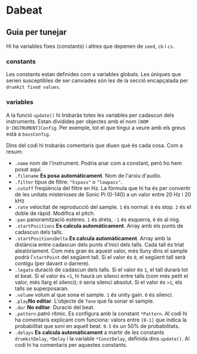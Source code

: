 # Dabeat

## Guia per tunejar

Hi ha variables fixes (constants) i altres que depenen de `seed`, `cb` i `cs`.

### constants

Les constants estan definides com a variables globals.
Les úniques que serien susceptibles de ser canviades són les de la secció encapçalada per `drumkit fixed values`.

### variables

A la funció `update()` hi trobaràs totes les variables per cadascun dels instruments. Estan dividides per objectes amb el nom `[NOM D'INSTRUMENT]Config`. Per exemple, tot el que tingui a veure amb els greus està a `bassConfig`.

Dins del codi hi trobaràs comentaris que diuen què és cada cosa. Com a resum:

- `.name` nom de l'instrument. Podria anar com a constant, però ho hem posat aquí.
- `.filename` **Es posa automàticament**. Nom de l'arxiu d'audio.
- `.filter` tipus de filtre: `"hipass"` o `"lowpass"`.
- `.cutoff` freqüència del filtre en Hz. La fórmula que hi ha és per convertir de les unitats misterioses de Sonic Pi (0-140) a un valor entre 20 Hz i 20 kHz
- `.rate` velocitat de reproducció del sample. `1` és normal. `0` és stop. `2` és el doble de ràpid. Modifica el pitch.
- `·pan` panoramització estèreo. `1` és dreta, `-1` és esquerra, `0` és al mig.
- `.startPositions` **Es calcula automàticament**. Array amb els punts de cadascun dels talls.
- `.startPositionsDelta` **Es calcula automàticament**. Array amb la distància entre cadascun dels punts d'inici dels talls. Cada tall és triat aleatòriament. Com més gran és aquest valor, més lluny dins el sample podrà l'`startPoint` del següent tall. Si el valor és `0`, el següent tall serà contigu (per davant o darrere).
- `.legato` duració de cadascun dels talls. Si el valor és `1`, el tall durarà tot el beat. Si el valor és `<1`, hi haurà un silenci entre talls (com més petit el valor, més llarg el silenci); `0` seria silenci absolut. Si el valor és `>1`, els talls se superposaran.
- `.volume` volum al que sona el sample. `1` és unity gain. `0` és silenci.
- `.play`**No editar**. L'objecte de `Tone` que fa sonar el sample. 
- `.dur` **No editar**. Duració del beat.
- `.pattern` patró rítmic. Es configura amb la constant `*Pattern`. Al codi hi ha comentaris explicant com funciona: valors entre `[0-1]` que indica la probabilitat que soni en aquell beat. `0.5` és un 50% de probabilitats.
- `.delays` **Es calcula automàticament** a martir de les constants `drumkitDelay`, `*Delay` i la variable `*ConstDelay`, definida dins `update()`. Al codi hi ha comentaris per aquestes constants.

